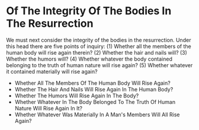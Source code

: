 # Of The Integrity Of The Bodies In The Resurrection

We must next consider the integrity of the bodies in the resurrection. Under this head there are five points of inquiry:
(1) Whether all the members of the human body will rise again therein?
(2) Whether the hair and nails will?
(3) Whether the humors will?
(4) Whether whatever the body contained belonging to the truth of human nature will rise again?
(5) Whether whatever it contained materially will rise again?

* Whether All The Members Of The Human Body Will Rise Again?
* Whether The Hair And Nails Will Rise Again In The Human Body?
* Whether The Humors Will Rise Again In The Body?
* Whether Whatever In The Body Belonged To The Truth Of Human Nature Will Rise Again In It?
* Whether Whatever Was Materially In A Man's Members Will All Rise Again?